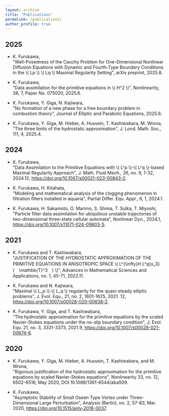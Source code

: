 ```yaml
---
layout: archive
title: "Publications"
permalink: /publications/
author_profile: true
---
```


## 2025
- K. Furukawa,  
"Well-Posedness of the Cauchy Problem for One-Dimensional Nonlinear Diffusion Equations with Dynamic and Fourth-Type Boundary Conditions in the \\( Lp \\) \\( Lq \\) Maximal Regularity Setting", arXiv preprint, 2025.8.

- K. Furukawa,  
"Data assimilation for the primitive equations in \\( H^2 \\)", Nonlinearity, 38, 7, Paper No. 075020, 2025.6.

- K. Furukawa, Y. Giga, N. Kajiwara,  
"No formation of a new phase for a free boundary problem in combustion theory", Journal of Elliptic and Parabolic Equations, 2025.6.

- K. Furukawa, Y. Giga, M. Hieber, A. Hussein, T. Kashiwabara, M. Wrona,  
"The three limits of the hydrostatic approximation", J. Lond. Math. Soc., 111, 4, 2025.4.

## 2024
- K. Furukawa,  
"Data Assimilation to the Primitive Equations with \\( L^p \\)-\\( L^q \\)-based Maximal Regularity Approach", J. Math. Fluid Mech., 26, no. 9, 1-32, 2024.12, https://doi.org/10.1007/s00021-023-00843-2.

- K. Furukawa, H. Kitahata,  
"Modeling and mathematical analysis of the clogging phenomenon in filtration filters installed in aquaria", Partial Differ. Equ. Appl., 6, 1, 2024.1.

- K. Furukawa, H. Sakamoto, O. Marimo, S. Shima, T. Sulka, T. Miyoshi,  
"Particle filter data assimilation for ubiquitous unstable trajectories of two-dimensional three-state cellular automata", Nonlinear Dyn., 2024.1, https://doi.org/10.1007/s11071-024-09803-5.

## 2021
- K. Furukawa and T. Kashiwabara,  
"JUSTIFICATION OF THE HYDROSTATIC APPROXIMATION OF THE PRIMITIVE EQUATIONS IN ANISOTROPIC SPACE \\( L^{\infty}_H L^q_{x_3}　(　\mathbb{T}^3　) \\)", Advances in Mathematical Sciences and Applications, no. 1, 45-71, 2022.11.

- K. Furukawa and N. Kajiwara,  
"Maximal \\( L_p \\)-\\( L_q \\) regularity for the quasi-steady elliptic problems", J. Evol. Equ., 21, no. 2, 1601-1625, 2021. 12, https://doi.org/10.1007/s00028-020-00638-2.
	
- K. Furukawa, Y. Giga, and T. Kashiwabara,  
"The hydrostatic approximation for the primitive equations by the scaled Navier-Stokes equations under the no-slip boundary condition", J. Evol. Equ. 21, no. 3, 3331-3373, 2021.9, https://doi.org/10.1007/s00028-021-00674-6.

## 2020
- K. Furukawa, Y. Giga, M. Hieber, A. Hussein, T. Kashiwabara, and M. Wrona,  
"Rigorous justification of the hydrostatic approximation for the primitive equations by scaled Navier-Stokes equations", Nonlinearity 33, no. 12, 6502-6516, May 2020, DOI 10.1088/1361-6544/aba509.

- K. Furukawa,  
"Asymptotic Stability of Small Oseen Type Vortex under Three-Dimensional Large Perturbation", Analysis (Berlin), no. 2, 57-83, Mar. 2020, https://doi.org/10.1515/anly-2018-0037.	
	

